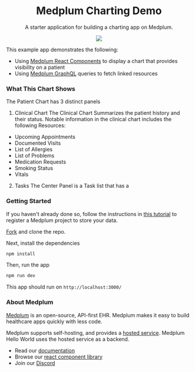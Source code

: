 <h1 align="center">Medplum Charting Demo</h1>
<p align="center">A starter application for building a charting app on Medplum.</p>
<p align="center">
<a href="https://github.com/medplum/medplum-hello-world/blob/main/LICENSE.txt">
    <img src="https://img.shields.io/badge/license-Apache-blue.svg" />
  </a>
</p>

This example app demonstrates the following:

- Using [Medplum React Components](https://storybook.medplum.com/?path=/docs/medplum-introduction--docs) to display a chart that provides visibility on a patient
- Using [Medplum GraphQL](https://graphiql.medplum.com/) queries to fetch linked resources

### What This Chart Shows 

The Patient Chart has 3 distinct panels

1. Clinical Chart
  The Clinical Chart Summarizes the patient history and their status. Notable information in the clinical chart includes the following Resources:
  - Upcoming Appointments
  - Documented Visits 
  - List of Allergies
  - List of Problems
  - Medication Requests
  - Smoking Status
  - Vitals 

2. Tasks
  The Center Panel is a Task list that has a 

### Getting Started

If you haven't already done so, follow the instructions in [this tutorial](https://www.medplum.com/docs/tutorials/app/register) to register a Medplum project to store your data.

[Fork](https://github.com/medplum/medplum-hello-world/fork) and clone the repo.

Next, install the dependencies

```bash
npm install
```

Then, run the app

```bash
npm run dev
```

This app should run on `http://localhost:3000/`

### About Medplum

[Medplum](https://www.medplum.com/) is an open-source, API-first EHR. Medplum makes it easy to build healthcare apps quickly with less code.

Medplum supports self-hosting, and provides a [hosted service](https://app.medplum.com/). Medplum Hello World uses the hosted service as a backend.

- Read our [documentation](https://www.medplum.com/docs)
- Browse our [react component library](https://docs.medplum.com/storybook/index.html?)
- Join our [Discord](https://discord.gg/medplum)
